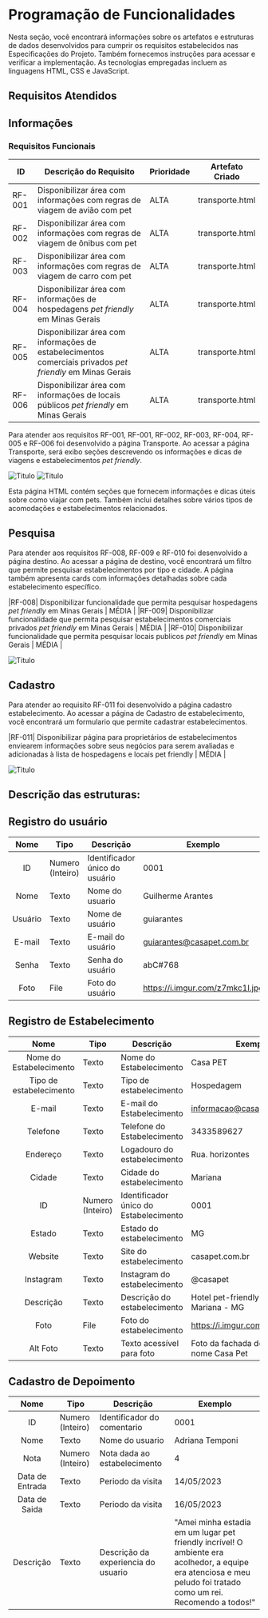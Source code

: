 # Programação de Funcionalidades
Nesta seção, você encontrará informações sobre os artefatos e estruturas de dados desenvolvidos para cumprir os requisitos estabelecidos nas Especificações do Projeto. Também fornecemos instruções para acessar e verificar a implementação. As tecnologias empregadas incluem as linguagens HTML, CSS e JavaScript.

## Requisitos Atendidos

## Informações 
### Requisitos Funcionais

|ID    | Descrição do Requisito | Prioridade | Artefato Criado |
|------|------------------------|------------|-----------------|
|RF-001| Disponibilizar área com informações com regras de viagem de avião com pet | ALTA | transporte.html| 
|RF-002| Disponibilizar área com informações com regras de viagem de ônibus com pet | ALTA | transporte.html| 
|RF-003| Disponibilizar área com informações com regras de viagem de carro com pet | ALTA | transporte.html|   
|RF-004| Disponibilizar área com informações de hospedagens *pet friendly* em Minas Gerais | ALTA | transporte.html|   
|RF-005| Disponibilizar área com informações de estabelecimentos comerciais privados *pet friendly* em Minas Gerais | ALTA | transporte.html|  
|RF-006| Disponibilizar área com informações de locais públicos *pet friendly* em Minas Gerais | ALTA | transporte.html|  

Para atender aos requisitos RF-001, RF-001, RF-002, RF-003, RF-004, RF-005 e RF-006 foi desenvolvido a página Transporte.
Ao acessar a página Transporte, será exibo seções descrevendo os informações e dicas de viagens e estabelecimentos *pet friendly*.

![Titulo](img/Transporte1.png)
![Titulo](img/transporte2.png)

Esta página HTML contém seções que fornecem informações e dicas úteis sobre como viajar com pets. Também inclui detalhes sobre vários tipos de acomodações e estabelecimentos relacionados.

## Pesquisa 

Para atender aos requisitos RF-008, RF-009 e RF-010 foi desenvolvido a página destino.
Ao acessar a página de destino, você encontrará um filtro que permite pesquisar estabelecimentos por tipo e cidade. A página também apresenta cards com informações detalhadas sobre cada estabelecimento específico.

|RF-008| Disponibilizar funcionalidade que permita pesquisar hospedagens *pet friendly* em Minas Gerais | MÉDIA | 
|RF-009| Disponibilizar funcionalidade que permita pesquisar estabelecimentos comerciais privados *pet friendly* em Minas Gerais | MÉDIA |
|RF-010| Disponibilizar funcionalidade que permita pesquisar locais publicos *pet friendly* em Minas Gerais | MÉDIA |

![Titulo](img/destinos1.png)

## Cadastro 

Para atender ao requisito RF-011 foi desenvolvido a página cadastro estabelecimento.
Ao acessar a página de Cadastro de estabelecimento, você encontrará um formulario que permite cadastrar estabelecimentos.

|RF-011| Disponibilizar página para proprietários de estabelecimentos enviearem informações sobre seus negócios para serem avaliadas e adicionadas à lista de hospedagens e locais pet friendly  | MÉDIA |

![Titulo](img/cadastro-estabelecimento.png)


## Descrição das estruturas:

## Registro do usuário
|  **Nome**      | **Tipo**          | **Descrição**                             | **Exemplo**                                    |
|:--------------:|-------------------|-------------------------------------------|------------------------------------------------|
| ID          | Numero (Inteiro)   | Identificador único do usuário  | 0001                |
| Nome        | Texto              | Nome do usuario                 | Guilherme Arantes  |
| Usuário     | Texto              | Nome de usuário                 | guiarantes         |
| E-mail      | Texto              | E-mail do usuário               | guiarantes@casapet.com.br|
| Senha       | Texto              | Senha do usuário	               | abC#768          |
| Foto        | File               | Foto do usuário                 | https://i.imgur.com/z7mkc1I.jpg |

## Registro de Estabelecimento
|  **Nome**      | **Tipo**          | **Descrição**                             | **Exemplo**                                    |
|:--------------:|-------------------|-------------------------------------------|------------------------------------------------|
| Nome do Estabelecimento       | Texto             | Nome do Estabelecimento                 | Casa PET |
|Tipo de estabelecimento        | Texto             | Tipo de estabelecimento                 | Hospedagem |
| E-mail       | Texto             | E-mail do Estabelecimento                | informacao@casapet.com.br|
| Telefone      | Texto             | Telefone do Estabelecimento                | 3433589627|
| Endereço    | Texto             | Logadouro do estabelecimento       | Rua. horizontes  |
| Cidade      | Texto             | Cidade do estabelecimento    | Mariana   |
| ID          | Numero (Inteiro)  | Identificador único do Estabelecimento  | 0001                |
| Estado      | Texto             | Estado do estabelecimento    |  MG    |
| Website    | Texto             | Site do estabelecimento                  | casapet.com.br       | 
| Instagram   | Texto             | Instagram do estabelecimento                  | @casapet       | 
| Descrição   | Texto             | Descrição do estabelecimento           | Hotel pet-friendly localizado em Mariana - MG |
| Foto        | File              | Foto do estabelecimento                | https://i.imgur.com/JEzXkMF.jpg |
| Alt Foto    | Texto             | Texto acessível para foto              | Foto da fachada do hotel com o nome Casa Pet |

## Cadastro de Depoimento
|  **Nome**      | **Tipo**          | **Descrição**                             | **Exemplo**                                    |
|:--------------:|-------------------|-------------------------------------------|------------------------------------------------|
| ID               | Numero (Inteiro)  | Identificador  do comentario    | 0001                |
| Nome             | Texto             | Nome do usuario                 | Adriana Temponi  |
| Nota             | Numero (Inteiro)  | Nota dada ao estabelecimento       | 4  |
| Data de Entrada  | Texto             | Periodo da visita        |14/05/2023    |
| Data de Saida    | Texto             | Periodo da visita        |16/05/2023    |
| Descrição        | Texto             | Descrição da experiencia do usuario   |  "Amei minha estadia em um lugar pet friendly incrível! O ambiente era acolhedor, a equipe era atenciosa e meu peludo foi tratado como um rei. Recomendo a todos!"    |
